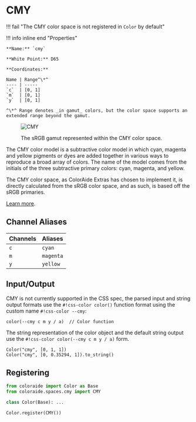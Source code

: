 # CMY

!!! fail "The CMY color space is not registered in `Color` by default"

<div class="info-container" markdown>
!!! info inline end "Properties"

    **Name:** `cmy`

    **White Point:** D65

    **Coordinates:**

    Name | Range^\*^
    ---- | -----
    `c`  | [0, 1]
    `m`  | [0, 1]
    `y`  | [0, 1]

    ^\*^ Range denotes _in gamut_ colors, but the color space supports an extended range beyond the gamut.

<figure markdown>

![CMY](../images/cmy-3d.png)

<figcaption markdown>
The sRGB gamut represented within the CMY color space.
</figcaption>
</figure>

The CMY color model is a subtractive color model in which cyan, magenta and yellow pigments or dyes are added together
in various ways to reproduce a broad array of colors. The name of the model comes from the initials of the three
subtractive primary colors: cyan, magenta, and yellow.

The CMY color space, as ColorAide Extras has chosen to implement it, is directly calculated from the sRGB color space,
and as such, is based off the sRGB primaries.

[Learn more](https://en.wikipedia.org/wiki/CMY_color_model).
</div>

## Channel Aliases

Channels | Aliases
-------- | -------
`c`      | `cyan`
`m`      | `magenta`
`y`      | `yellow`

## Input/Output

CMY is not currently supported in the CSS spec, the parsed input and string output formats use the
`#!css-color color()` function format using the custom name `#!css-color --cmy`:

```css-color
color(--cmy c m y / a)  // Color function
```

The string representation of the color object and the default string output use the
`#!css-color color(--cmy c m y / a)` form.

```playground
Color("cmy", [0, 1, 1])
Color("cmy", [0, 0.35294, 1]).to_string()
```

## Registering

```py
from coloraide import Color as Base
from coloraide.spaces.cmy import CMY

class Color(Base): ...

Color.register(CMY())
```
